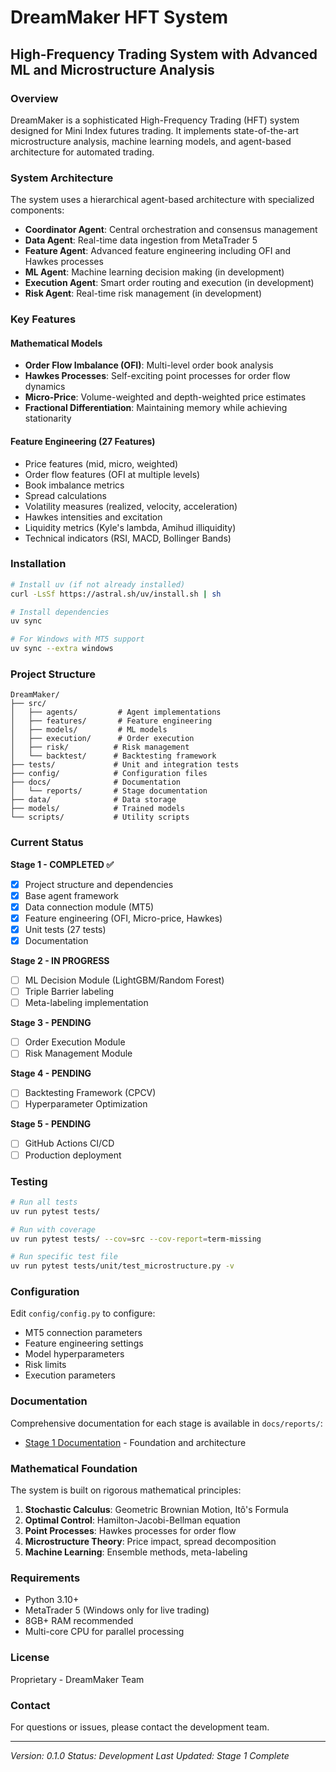 # DreamMaker HFT System

## High-Frequency Trading System with Advanced ML and Microstructure Analysis

### Overview

DreamMaker is a sophisticated High-Frequency Trading (HFT) system designed for Mini Index futures trading. It implements state-of-the-art microstructure analysis, machine learning models, and agent-based architecture for automated trading.

### System Architecture

The system uses a hierarchical agent-based architecture with specialized components:

- **Coordinator Agent**: Central orchestration and consensus management
- **Data Agent**: Real-time data ingestion from MetaTrader 5
- **Feature Agent**: Advanced feature engineering including OFI and Hawkes processes
- **ML Agent**: Machine learning decision making (in development)
- **Execution Agent**: Smart order routing and execution (in development)
- **Risk Agent**: Real-time risk management (in development)

### Key Features

#### Mathematical Models
- **Order Flow Imbalance (OFI)**: Multi-level order book analysis
- **Hawkes Processes**: Self-exciting point processes for order flow dynamics
- **Micro-Price**: Volume-weighted and depth-weighted price estimates
- **Fractional Differentiation**: Maintaining memory while achieving stationarity

#### Feature Engineering (27 Features)
- Price features (mid, micro, weighted)
- Order flow features (OFI at multiple levels)
- Book imbalance metrics
- Spread calculations
- Volatility measures (realized, velocity, acceleration)
- Hawkes intensities and excitation
- Liquidity metrics (Kyle's lambda, Amihud illiquidity)
- Technical indicators (RSI, MACD, Bollinger Bands)

### Installation

```bash
# Install uv (if not already installed)
curl -LsSf https://astral.sh/uv/install.sh | sh

# Install dependencies
uv sync

# For Windows with MT5 support
uv sync --extra windows
```

### Project Structure

```
DreamMaker/
├── src/
│   ├── agents/         # Agent implementations
│   ├── features/       # Feature engineering
│   ├── models/         # ML models
│   ├── execution/      # Order execution
│   ├── risk/          # Risk management
│   └── backtest/      # Backtesting framework
├── tests/             # Unit and integration tests
├── config/            # Configuration files
├── docs/              # Documentation
│   └── reports/       # Stage documentation
├── data/              # Data storage
├── models/            # Trained models
└── scripts/           # Utility scripts
```

### Current Status

**Stage 1 - COMPLETED ✅**
- [x] Project structure and dependencies
- [x] Base agent framework
- [x] Data connection module (MT5)
- [x] Feature engineering (OFI, Micro-price, Hawkes)
- [x] Unit tests (27 tests)
- [x] Documentation

**Stage 2 - IN PROGRESS**
- [ ] ML Decision Module (LightGBM/Random Forest)
- [ ] Triple Barrier labeling
- [ ] Meta-labeling implementation

**Stage 3 - PENDING**
- [ ] Order Execution Module
- [ ] Risk Management Module

**Stage 4 - PENDING**
- [ ] Backtesting Framework (CPCV)
- [ ] Hyperparameter Optimization

**Stage 5 - PENDING**
- [ ] GitHub Actions CI/CD
- [ ] Production deployment

### Testing

```bash
# Run all tests
uv run pytest tests/

# Run with coverage
uv run pytest tests/ --cov=src --cov-report=term-missing

# Run specific test file
uv run pytest tests/unit/test_microstructure.py -v
```

### Configuration

Edit `config/config.py` to configure:
- MT5 connection parameters
- Feature engineering settings
- Model hyperparameters
- Risk limits
- Execution parameters

### Documentation

Comprehensive documentation for each stage is available in `docs/reports/`:
- [Stage 1 Documentation](docs/reports/Stage_1_Documentation.md) - Foundation and architecture

### Mathematical Foundation

The system is built on rigorous mathematical principles:

1. **Stochastic Calculus**: Geometric Brownian Motion, Itô's Formula
2. **Optimal Control**: Hamilton-Jacobi-Bellman equation
3. **Point Processes**: Hawkes processes for order flow
4. **Microstructure Theory**: Price impact, spread decomposition
5. **Machine Learning**: Ensemble methods, meta-labeling

### Requirements

- Python 3.10+
- MetaTrader 5 (Windows only for live trading)
- 8GB+ RAM recommended
- Multi-core CPU for parallel processing

### License

Proprietary - DreamMaker Team

### Contact

For questions or issues, please contact the development team.

---

*Version: 0.1.0*
*Status: Development*
*Last Updated: Stage 1 Complete*